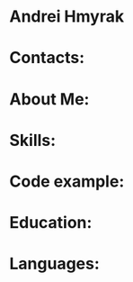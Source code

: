 # __Andrei Hmyrak__

# __Contacts:__

# __About Me:__

# __Skills:__

# __Code example:__

# __Education:__

# __Languages:__